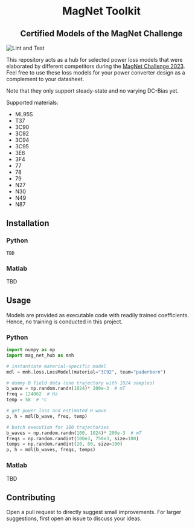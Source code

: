
<div align="center">
<h1>MagNet Toolkit</h1> 
<h2>Certified Models of the MagNet Challenge</h2>
</div>

![Lint and Test](https://github.com/upb-lea/mag-net-hub/actions/workflows/python-package.yml/badge.svg)

This repository acts as a hub for selected power loss models that were elaborated by different competitors during the [MagNet Challenge 2023](https://github.com/minjiechen/magnetchallenge).
Feel free to use these loss models for your power converter design as a complement to your datasheet.

Note that they only support steady-state and no varying DC-Bias yet.

Supported materials:
- ML95S
- T37
- 3C90
- 3C92
- 3C94
- 3C95
- 3E6
- 3F4
- 77
- 78
- 79
- N27
- N30
- N49
- N87


## Installation

### Python
```
TBD
```

### Matlab
TBD


## Usage
Models are provided as executable code with readily trained coefficients.
Hence, no training is conducted in this project.

### Python
```py
import numpy as np
import mag_net_hub as mnh

# instantiate material-specific model
mdl = mnh.loss.LossModel(material="3C92", team="paderborn")

# dummy B field data (one trajectory with 1024 samples)
b_wave = np.random.randn(1024)* 200e-3  # mT
freq = 124062  # Hz
temp = 58  # °C

# get power loss and estimated H wave
p, h = mdl(b_wave, freq, temp)

# batch execution for 100 trajectories
b_waves = np.random.randn(100, 1024)* 200e-3  # mT
freqs = np.random.randint(100e3, 750e3, size=100)
temps = np.random.randint(20, 80, size=100)
p, h = mdl(b_waves, freqs, temps)

```

### Matlab
TBD


## Contributing
Open a pull request to directly suggest small improvements. For larger suggestions, first open an issue to discuss your ideas. 